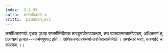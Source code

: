 ```yaml
---
index:  3.3.93
sutra:  कर्मण्यधिकरणे च
vritti:  padamanjari
---
```


कर्माधिकरणयोः पृथक् पृथक् सप्तमीनिर्देशान्न तावदुभयोरुपपदत्वम्, तत्र व्याख्यानात्कर्मोपपदम्, अधिकरणं तु प्रत्ययार्थ इत्याह---कर्मण्युपपद इति । अथिकरणग्रहणमर्थान्तरनिरासार्थमिति । अर्थान्तरं भावः, करणादि च कारकम् ।।
